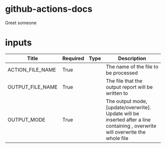 
# github-actions-docs

Greet someone

# inputs

| Title | Required | Type | Description |
|-----|-----|-----|-----|
| ACTION_FILE_NAME | True |  |The name of the file to be processed |
| OUTPUT_FILE_NAME | True |  |The file that the output report will be written to |
| OUTPUT_MODE | True |  |The output mode, [update/overwrite]. Update will be inserted after a line containing <!-- INSERT_ACTION_DOCS -->, overwrite will overwrite the whole file |
